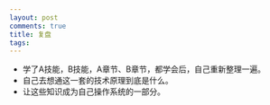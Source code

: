 ```yaml
---
layout: post
comments: true
title: 复盘
tags: 
---
```

- 学了A技能，B技能，A章节、B章节，都学会后，自己重新整理一遍。
- 自己去想通这一套的技术原理到底是什么。
- 让这些知识成为自己操作系统的一部分。
